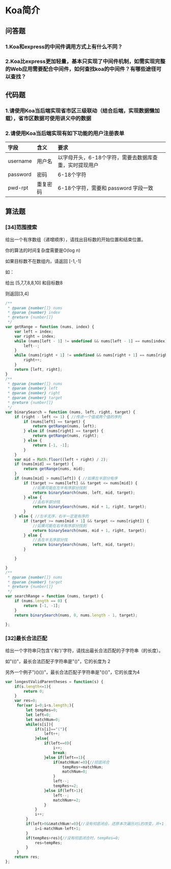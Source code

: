 # Koa简介

## 问答题

### 1.Koa和express的中间件调用方式上有什么不同？

### 2.Koa比express更加轻量，基本只实现了中间件机制，如需实现完整的Web应用需要配合中间件，如何查找koa的中间件？有哪些途径可以查找？

## 代码题

### 1.请使用Koa当后端实现省市区三级联动（结合后端，实现数据懒加载），省市区数据可使用讲义中的数据

### 2.请使用Koa当后端实现有如下功能的用户注册表单

|字段|含义|要求|
|:--|:--|:--|
|username|用户名|以字母开头，6-18个字符，需要去数据库查重，实时提现用户|
|password|密码|6-18个字符|
|pwd-rpt|重复密码|6-18个字符，需要和 password 字段一致|

## 算法题

### [34]范围搜索

给出一个有序数组（递增顺序），请找出目标数的开始位置和结束位置。

你的算法的时间复杂度需要是O(log n)

如果目标数不在数组内，请返回 [-1,-1]

如：

给出 [5,7,7,8,8,10] 和目标数8

则返回[3,4]

```js
/**
 * @param {number[]} nums
 * @param {number} index
 * @return {number[]}
 */
var getRange = function (nums, index) {
    var left = index;
    var right = index;
    while (nums[left - 1] != undefined && nums[left - 1] == nums[index]) {
        left--;
    }
    while (nums[right + 1] != undefined && nums[right + 1] == nums[right]) {
        right++;
    }
    return [left, right];
}
/**
 * @param {number[]} nums
 * @param {number} left
 * @param {number} right
 * @param {number} target
 * @return {number[]}
 */
var binarySearch = function (nums, left, right, target) {
    if (right - left <= 1) { //传进一个值或两个值的序列
        if (nums[left] == target) {
            return getRange(nums, left);
        } else if (nums[right] == target) {
            return getRange(nums, right);
        } else {
            return [-1, -1];
        }
    }
    var mid = Math.floor((left + right) / 2);
    if (nums[mid] == target) {
        return getRange(nums, mid);
    }
    if (nums[mid] > nums[left]) { //如果左半部分有序
        if (target >= nums[left] && target <= nums[mid]) {
            //如果可能在左半有序部分找到
            return binarySearch(nums, left, mid, target);
        } else {
            //去右半部分找
            return binarySearch(nums, mid + 1, right, target);
        }
    } else { //左半无序，右半一定是有序的
        if (target >= nums[mid + 1] && target <= nums[right]) {
            //如果可能在右半有序部分找到
            return binarySearch(nums, mid + 1, right, target);
        } else {
            //去左半无序部分找
            return binarySearch(nums, left, mid, target);
        }

    }

}
/**
 * @param {number[]} nums
 * @param {number} target
 * @return {number[]}
 */
var searchRange = function (nums, target) {
    if (nums.length == 0) {
        return [-1, -1];
    }
    return binarySearch(nums, 0, nums.length - 1, target);

};
```

### [32]最长合法匹配

给出一个字符串只包含'('和')'字符，请找出最长合法匹配的子字符串（的长度）。

如"(()"，最长合法匹配子字符串是"()"，它的长度为 2

另外一个例子")()())"，最长合法匹配子字符串是"()()"，它的长度为4

```js
var longestValidParentheses = function(s) {
    if(s.length<=1){
        return 0;
    }
    var res=0;
     for(var i=0;i<s.length;){
         let tempRes=0;
         let left=0;
         let matchNum=0;
         while(s[i]){
             if(s[i]=="("){
                 left++;
             }else{
                 if(left==0){
                     i++;
                     break;
                 }else if(left==1){
                     if(matchNum!=0){//彻底闭合
                         tempRes+=matchNum;
                         matchNum=0;
                     }
                     left--;
                     tempRes+=2;
                 }else if(left>1){
                     left--;
                     matchNum+=2;
                 }  
             }
             i++;
         }
         if(left>0&&matchNum!=0){//没有彻底闭合，还原本次遍历对i的改变，并+1；
             i=i-matchNum-left+1;
         }
         if(tempRes>res){//没有彻底闭合时，tempRes=0;
             res=tempRes;
         }
     }
    return res;
};
```